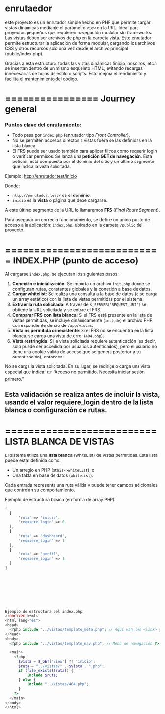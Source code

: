 # enrutaedor
este proyecto es un enrutador simple hecho en PHP que permite cargar vistas dinámicas mediante el parámetro `view` en la URL. Ideal para proyectos pequeños que requieren navegación modular sin frameworks.
Las vistas deben ser archivos de php en la carpeta vista.
Este enrutador permite estructurar la aplicación de forma modular, cargando los archivos CSS y otros recursos solo una vez desde el archivo principal (public/index.php).

Gracias a esta estructura, todas las vistas dinámicas (inicio, nosotros, etc.) se insertan dentro de un mismo esqueleto HTML, evitando recargas innecesarias de hojas de estilo o scripts. Esto mejora el rendimiento y facilita el mantenimiento del código.

================
Journey general
================
### Puntos clave del enrutamiento:
- Todo pasa por `index.php` (enrutador tipo *Front Controller*).
- No se permiten accesos directos a vistas fuera de las definidas en la lista blanca.
- El FRS puede ser usado también para aplicar filtros como requerir login o verificar permisos.
Se lanza una **petición GET de navegación**. Esta petición está compuesta por el dominio del sitio y un último segmento que indica la vista solicitada.

Ejemplo:
http://enrutador.test/inicio

Donde:
- `http://enrutador.test/` es el **dominio**.
- `inicio` es la **vista** o página que debe cargarse.

A este último segmento de la URL lo llamaremos **FRS** (*Final Route Segment*).

Para asegurar un correcto funcionamiento, se define un único punto de acceso a la aplicación: `index.php`, ubicado en la carpeta `/public` del proyecto.

===========================
INDEX.PHP (punto de acceso)
===========================

Al cargarse `index.php`, se ejecutan los siguientes pasos:

1. **Conexión e inicialización**: Se importa un archivo `init.php` donde se configuran rutas, constantes globales y la conexión a base de datos.
2. **Cargar whitelist**: Se realiza una consulta a la base de datos (o se carga un array estático) con la lista de vistas permitidas por el sistema.
3. **Extraer la ruta solicitada**: A través de `$_SERVER['REQUEST_URI']` se obtiene la URL solicitada y se extrae el FRS.
4. **Comparar FRS con lista blanca**: Si el FRS está presente en la lista de vistas permitidas, se incluye dinámicamente (`include`) el archivo PHP correspondiente dentro de `/app/vistas`.
5. **Vista no permitida o inexistente**: Si el FRS no se encuentra en la lista blanca, se carga una vista de error (`404.php`).
6. **Vista restringida**: Si la vista solicitada requiere autenticación (es decir, solo puede ser accedida por usuarios autenticados), pero el usuario no tiene una cookie válida de acceso(que se genera posterior a su autenticación), entonces:

No se carga la vista solicitada. En su lugar, se redirige o carga una vista especial que indica:
👉 “Acceso no permitido. Necesita iniciar sesión primero.”

Esta validación se realiza antes de incluir la vista, usando el valor requiere_login dentro de la lista blanca o configuración de rutas.
---

==========================
LISTA BLANCA DE VISTAS
==========================

El sistema utiliza una **lista blanca** (whiteList) de vistas permitidas. Esta lista puede estar definida como:

- Un arreglo en PHP (`$this->whiteList`), o
- Una tabla en base de datos (`whiteList`).

Cada entrada representa una ruta válida y puede tener campos adicionales que controlan su comportamiento.

Ejemplo de estructura básica (en forma de array PHP):

```php
[
  [
      'ruta' => 'inicio',
      'requiere_login' => 0
  ],
  [
      'ruta' => 'dashboard',
      'requiere_login' => 1
  ],
  [
      'ruta' => 'perfil',
      'requiere_login' => 1
  ]
]









Ejemplo de estructura del index.php:
<!DOCTYPE html>
<html lang="es">
<head>
  <?php include "../vistas/template_meta.php"; // Aquí van los <link> y <meta> ?>
</head>
<body>
  <?php include "../vistas/template_nav.php"; // Menú de navegación ?>

  <main>
    <?php
      $vista = $_GET['view'] ?? 'inicio';
      $ruta = "../vistas/" . $vista . ".php";
      if (file_exists($ruta)) {
          include $ruta;
      } else {
          include "../vistas/404.php";
      }
    ?>
  </main>
</body>
</html>
